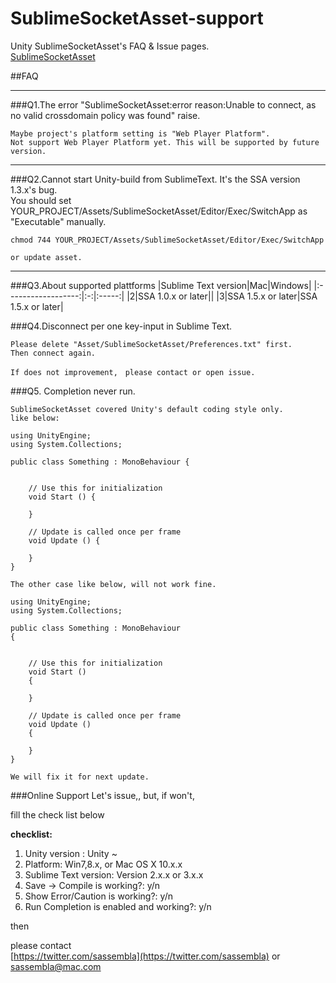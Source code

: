 SublimeSocketAsset-support
==========================

Unity SublimeSocketAsset's FAQ &amp; Issue pages.  
[SublimeSocketAsset](https://www.assetstore.unity3d.com/#/content/8003)


##FAQ
- - -
###Q1.The error "SublimeSocketAsset:error  reason:Unable to connect, as no valid crossdomain policy was found" raise.  

	Maybe project's platform setting is "Web Player Platform".
	Not support Web Player Platform yet. This will be supported by future version.
	
- - -
###Q2.Cannot start Unity-build from SublimeText.
	It's the SSA version 1.3.x's bug.  
	You should set YOUR_PROJECT/Assets/SublimeSocketAsset/Editor/Exec/SwitchApp as "Executable" manually. 
	
	chmod 744 YOUR_PROJECT/Assets/SublimeSocketAsset/Editor/Exec/SwitchApp
	
	or update asset.
	
- - -
###Q3.About supported plattforms
|Sublime Text version|Mac|Windows|
|:------------------:|:-:|:-----:|
|2|SSA 1.0.x or later||
|3|SSA 1.5.x or later|SSA 1.5.x or later|

###Q4.Disconnect per one key-input in Sublime Text.

	Please delete "Asset/SublimeSocketAsset/Preferences.txt" first.
	Then connect again.
	
	If does not improvement,　please contact or open issue.
	
###Q5. Completion never run.

	SublimeSocketAsset covered Unity's default coding style only.
	like below:
	
	using UnityEngine;
	using System.Collections;

	public class Something : MonoBehaviour {


		// Use this for initialization
		void Start () {
		
		}
	
		// Update is called once per frame
		void Update () {
	
		}
	}
	
	The other case like below, will not work fine.
	
	using UnityEngine;
	using System.Collections;

	public class Something : MonoBehaviour 
	{


		// Use this for initialization
		void Start () 
		{
			
		}
	
		// Update is called once per frame
		void Update () 
		{
		
		}
	}

	We will fix it for next update.
	


###Online Support
Let's issue,, but, if won't,

fill the check list below

**checklist:**

1. Unity version : Unity ~
2. Platform: Win7,8.x, or Mac OS X 10.x.x
3. Sublime Text version: Version 2.x.x or 3.x.x 
4. Save -> Compile is working?: y/n
5. Show Error/Caution is working?: y/n
6. Run Completion is enabled and working?: y/n

then 

please contact   
[https://twitter.com/sassembla](https://twitter.com/sassembla)
or
[sassembla@mac.com](mailto:sassembla@mac.com)
